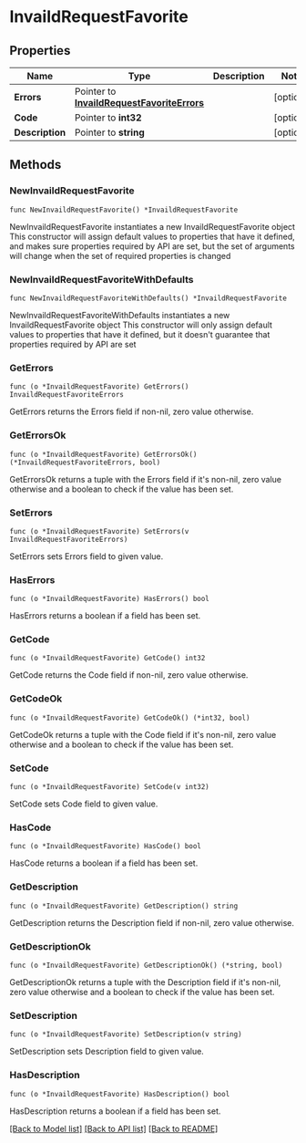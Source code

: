 # InvaildRequestFavorite

## Properties

Name | Type | Description | Notes
------------ | ------------- | ------------- | -------------
**Errors** | Pointer to [**InvaildRequestFavoriteErrors**](InvaildRequestFavoriteErrors.md) |  | [optional] 
**Code** | Pointer to **int32** |  | [optional] 
**Description** | Pointer to **string** |  | [optional] 

## Methods

### NewInvaildRequestFavorite

`func NewInvaildRequestFavorite() *InvaildRequestFavorite`

NewInvaildRequestFavorite instantiates a new InvaildRequestFavorite object
This constructor will assign default values to properties that have it defined,
and makes sure properties required by API are set, but the set of arguments
will change when the set of required properties is changed

### NewInvaildRequestFavoriteWithDefaults

`func NewInvaildRequestFavoriteWithDefaults() *InvaildRequestFavorite`

NewInvaildRequestFavoriteWithDefaults instantiates a new InvaildRequestFavorite object
This constructor will only assign default values to properties that have it defined,
but it doesn't guarantee that properties required by API are set

### GetErrors

`func (o *InvaildRequestFavorite) GetErrors() InvaildRequestFavoriteErrors`

GetErrors returns the Errors field if non-nil, zero value otherwise.

### GetErrorsOk

`func (o *InvaildRequestFavorite) GetErrorsOk() (*InvaildRequestFavoriteErrors, bool)`

GetErrorsOk returns a tuple with the Errors field if it's non-nil, zero value otherwise
and a boolean to check if the value has been set.

### SetErrors

`func (o *InvaildRequestFavorite) SetErrors(v InvaildRequestFavoriteErrors)`

SetErrors sets Errors field to given value.

### HasErrors

`func (o *InvaildRequestFavorite) HasErrors() bool`

HasErrors returns a boolean if a field has been set.

### GetCode

`func (o *InvaildRequestFavorite) GetCode() int32`

GetCode returns the Code field if non-nil, zero value otherwise.

### GetCodeOk

`func (o *InvaildRequestFavorite) GetCodeOk() (*int32, bool)`

GetCodeOk returns a tuple with the Code field if it's non-nil, zero value otherwise
and a boolean to check if the value has been set.

### SetCode

`func (o *InvaildRequestFavorite) SetCode(v int32)`

SetCode sets Code field to given value.

### HasCode

`func (o *InvaildRequestFavorite) HasCode() bool`

HasCode returns a boolean if a field has been set.

### GetDescription

`func (o *InvaildRequestFavorite) GetDescription() string`

GetDescription returns the Description field if non-nil, zero value otherwise.

### GetDescriptionOk

`func (o *InvaildRequestFavorite) GetDescriptionOk() (*string, bool)`

GetDescriptionOk returns a tuple with the Description field if it's non-nil, zero value otherwise
and a boolean to check if the value has been set.

### SetDescription

`func (o *InvaildRequestFavorite) SetDescription(v string)`

SetDescription sets Description field to given value.

### HasDescription

`func (o *InvaildRequestFavorite) HasDescription() bool`

HasDescription returns a boolean if a field has been set.


[[Back to Model list]](../README.md#documentation-for-models) [[Back to API list]](../README.md#documentation-for-api-endpoints) [[Back to README]](../README.md)


